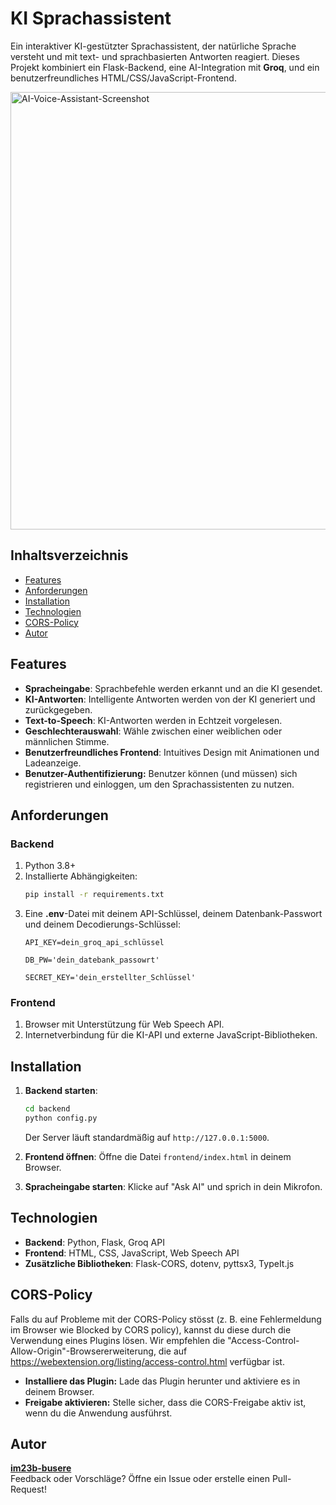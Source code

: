 
# KI Sprachassistent

Ein interaktiver KI-gestützter Sprachassistent, der natürliche Sprache versteht und mit text- und sprachbasierten Antworten reagiert. Dieses Projekt kombiniert ein Flask-Backend, eine AI-Integration mit **Groq**, und ein benutzerfreundliches HTML/CSS/JavaScript-Frontend.

<img src="https://github.com/user-attachments/assets/192c73f1-6271-47a5-8400-28bf89221385" alt="AI-Voice-Assistant-Screenshot" width="700"/>


## Inhaltsverzeichnis

- [Features](#features)
- [Anforderungen](#anforderungen)
- [Installation](#installation)
- [Technologien](#technologien)
- [CORS-Policy](#cors-policy)
- [Autor](#autor)



## Features

- **Spracheingabe**: Sprachbefehle werden erkannt und an die KI gesendet.  
- **KI-Antworten**: Intelligente Antworten werden von der KI generiert und zurückgegeben.  
- **Text-to-Speech**: KI-Antworten werden in Echtzeit vorgelesen.  
- **Geschlechterauswahl**: Wähle zwischen einer weiblichen oder männlichen Stimme.  
- **Benutzerfreundliches Frontend**: Intuitives Design mit Animationen und Ladeanzeige.
- **Benutzer-Authentifizierung:** Benutzer können (und müssen) sich registrieren und einloggen, um den Sprachassistenten zu nutzen.





## Anforderungen

### Backend
1. Python 3.8+
2. Installierte Abhängigkeiten:
   ```bash
   pip install -r requirements.txt
   ```
3. Eine **.env**-Datei mit deinem API-Schlüssel, deinem Datenbank-Passwort und deinem Decodierungs-Schlüssel:
   ```
   API_KEY=dein_groq_api_schlüssel

   DB_PW='dein_datebank_passowrt'
   
   SECRET_KEY='dein_erstellter_Schlüssel'
   ```
   

### Frontend
1. Browser mit Unterstützung für Web Speech API.
2. Internetverbindung für die KI-API und externe JavaScript-Bibliotheken.



## Installation

1. **Backend starten**:
   ```bash
   cd backend
   python config.py
   ```
   Der Server läuft standardmäßig auf `http://127.0.0.1:5000`.

2. **Frontend öffnen**:
   Öffne die Datei `frontend/index.html` in deinem Browser.

3. **Spracheingabe starten**:
   Klicke auf "Ask AI" und sprich in dein Mikrofon.



## Technologien

- **Backend**: Python, Flask, Groq API
- **Frontend**: HTML, CSS, JavaScript, Web Speech API
- **Zusätzliche Bibliotheken**: Flask-CORS, dotenv, pyttsx3, TypeIt.js


## CORS-Policy
Falls du auf Probleme mit der CORS-Policy stösst (z. B. eine Fehlermeldung im Browser wie Blocked by CORS policy), kannst du diese durch die Verwendung eines Plugins lösen.
Wir empfehlen die "Access-Control-Allow-Origin"-Browsererweiterung, die auf https://webextension.org/listing/access-control.html verfügbar ist.

- **Installiere das Plugin:** Lade das Plugin herunter und aktiviere es in deinem Browser.
- **Freigabe aktivieren:** Stelle sicher, dass die CORS-Freigabe aktiv ist, wenn du die Anwendung ausführst.




## Autor

**[im23b-busere](https://github.com/im23b-busere)**  
Feedback oder Vorschläge? Öffne ein Issue oder erstelle einen Pull-Request!


